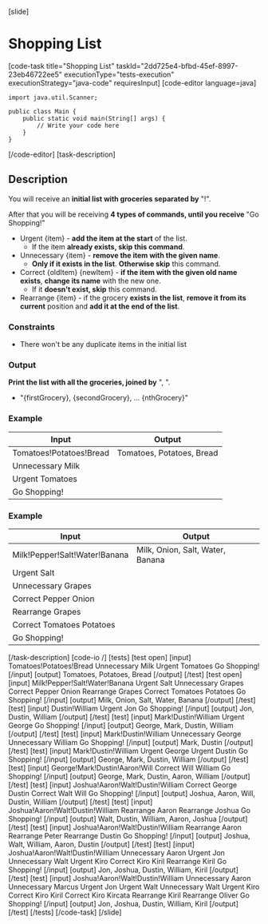 [slide]
# Shopping List
[code-task title="Shopping List" taskId="2dd725e4-bfbd-45ef-8997-23eb46722ee5" executionType="tests-execution" executionStrategy="java-code" requiresInput]
[code-editor language=java]
```
import java.util.Scanner;

public class Main {
    public static void main(String[] args) {
        // Write your code here
    }
}
```
[/code-editor]
[task-description]
## Description
You will receive an **initial list with groceries separated by** "!".

After that you will be receiving **4 types of commands, until you receive** "Go Shopping!"
- Urgent \{item\} - **add the item at the start** of the list. 
    - If the item **already exists, skip this command**.
- Unnecessary \{item\} - **remove the item with the given name**. 
    - **Only if it exists in the list**. **Otherwise skip** this command.
- Correct \{oldItem\} \{newItem\} - **if the item with the given old name exists**, **change its name** with the new one. 
    - If it **doesn't exist, skip** this command.
- Rearrange \{item\} - if the grocery **exists in the list**, **remove it from its current** position and **add it at the end of the list**.

### Constraints
- There won't be any duplicate items in the initial list

### Output
**Print the list with all the groceries, joined by** ", ".
- "\{firstGrocery\}, \{secondGrocery\}, … \{nthGrocery\}"

### Example
| **Input** | **Output** |
| --- | --- |
| Tomatoes!Potatoes!Bread | Tomatoes, Potatoes, Bread |
| Unnecessary Milk | |
| Urgent Tomatoes | |
| Go Shopping! | |

### Example
| **Input** | **Output** |
| --- | --- |
| Milk!Pepper!Salt!Water!Banana | Milk, Onion, Salt, Water, Banana |
| Urgent Salt | |
| Unnecessary Grapes  | |
| Correct Pepper Onion | |
| Rearrange Grapes | |
| Correct Tomatoes Potatoes | |
| Go Shopping! | |

[/task-description]
[code-io /]
[tests]
[test open]
[input]
Tomatoes!Potatoes!Bread
Unnecessary Milk
Urgent Tomatoes
Go Shopping!
[/input]
[output]
Tomatoes, Potatoes, Bread
[/output]
[/test]
[test open]
[input]
Milk!Pepper!Salt!Water!Banana
Urgent Salt
Unnecessary Grapes 
Correct Pepper Onion
Rearrange Grapes
Correct Tomatoes Potatoes
Go Shopping!
[/input]
[output]
Milk, Onion, Salt, Water, Banana
[/output]
[/test]
[test]
[input]
Dustin!William
Urgent Jon
Go Shopping!
[/input]
[output]
Jon, Dustin, William
[/output]
[/test]
[test]
[input]
Mark!Dustin!William
Urgent George
Go Shopping!
[/input]
[output]
George, Mark, Dustin, William
[/output]
[/test]
[test]
[input]
Mark!Dustin!William
Unnecessary George
Unnecessary William
Go Shopping!
[/input]
[output]
Mark, Dustin
[/output]
[/test]
[test]
[input]
Mark!Dustin!William
Urgent George
Urgent Dustin
Go Shopping!
[/input]
[output]
George, Mark, Dustin, William
[/output]
[/test]
[test]
[input]
George!Mark!Dustin!Aaron!Will
Correct Will William
Go Shopping!
[/input]
[output]
George, Mark, Dustin, Aaron, William
[/output]
[/test]
[test]
[input]
Joshua!Aaron!Walt!Dustin!William
Correct George Dustin
Correct Walt Will
Go Shopping!
[/input]
[output]
Joshua, Aaron, Will, Dustin, William
[/output]
[/test]
[test]
[input]
Joshua!Aaron!Walt!Dustin!William
Rearrange Aaron
Rearrange Joshua
Go Shopping!
[/input]
[output]
Walt, Dustin, William, Aaron, Joshua
[/output]
[/test]
[test]
[input]
Joshua!Aaron!Walt!Dustin!William
Rearrange Aaron
Rearrange Peter
Rearrange Dustin
Go Shopping!
[/input]
[output]
Joshua, Walt, William, Aaron, Dustin
[/output]
[/test]
[test]
[input]
Joshua!Aaron!Walt!Dustin!William
Unnecessary Aaron
Urgent Jon
Unnecessary Walt
Urgent Kiro
Correct Kiro Kiril
Rearrange Kiril
Go Shopping!
[/input]
[output]
Jon, Joshua, Dustin, William, Kiril
[/output]
[/test]
[test]
[input]
Joshua!Aaron!Walt!Dustin!William
Unnecessary Aaron
Unnecessary Marcus
Urgent Jon
Urgent Walt
Unnecessary Walt
Urgent Kiro
Correct Kiro Kiril
Correct Kiro Kircata
Rearrange Kiril
Rearrange Oliver
Go Shopping!
[/input]
[output]
Jon, Joshua, Dustin, William, Kiril
[/output]
[/test]
[/tests]
[/code-task]
[/slide]